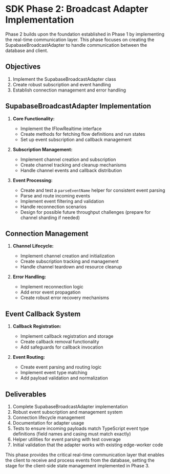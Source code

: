 # SDK Phase 2: Broadcast Adapter Implementation

Phase 2 builds upon the foundation established in Phase 1 by implementing the real-time communication layer. This phase focuses on creating the SupabaseBroadcastAdapter to handle communication between the database and client.

## Objectives

1. Implement the SupabaseBroadcastAdapter class
2. Create robust subscription and event handling
3. Establish connection management and error handling

## SupabaseBroadcastAdapter Implementation

1. **Core Functionality:**
   - Implement the IFlowRealtime interface
   - Create methods for fetching flow definitions and run states
   - Set up event subscription and callback management

2. **Subscription Management:**
   - Implement channel creation and subscription
   - Create channel tracking and cleanup mechanisms
   - Handle channel events and callback distribution

3. **Event Processing:**
   - Create and test a `parseEventName` helper for consistent event parsing
   - Parse and route incoming events
   - Implement event filtering and validation
   - Handle reconnection scenarios
   - Design for possible future throughput challenges (prepare for channel sharding if needed)

## Connection Management

1. **Channel Lifecycle:**
   - Implement channel creation and initialization
   - Create subscription tracking and management
   - Handle channel teardown and resource cleanup

2. **Error Handling:**
   - Implement reconnection logic
   - Add error event propagation
   - Create robust error recovery mechanisms

## Event Callback System

1. **Callback Registration:**
   - Implement callback registration and storage
   - Create callback removal functionality
   - Add safeguards for callback invocation

2. **Event Routing:**
   - Create event parsing and routing logic
   - Implement event type matching
   - Add payload validation and normalization

## Deliverables

1. Complete SupabaseBroadcastAdapter implementation
2. Robust event subscription and management system
3. Connection lifecycle management
4. Documentation for adapter usage
5. Tests to ensure incoming payloads match TypeScript event type definitions (field names and casing must match exactly)
6. Helper utilities for event parsing with test coverage
7. Initial validation that the adapter works with existing edge-worker code

This phase provides the critical real-time communication layer that enables the client to receive and process events from the database, setting the stage for the client-side state management implemented in Phase 3.